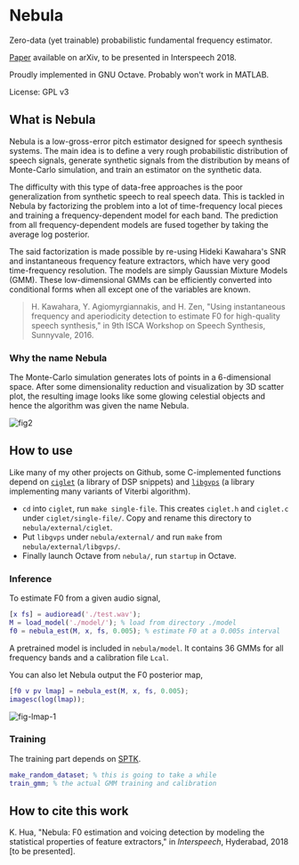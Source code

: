 Nebula
===

Zero-data (yet trainable) probabilistic fundamental frequency estimator.

[Paper](https://arxiv.org/abs/1710.11317) available on arXiv, to be presented in Interspeech 2018.

Proudly implemented in GNU Octave. Probably won't work in MATLAB.

License: GPL v3

What is Nebula
---

Nebula is a low-gross-error pitch estimator designed for speech synthesis systems. The main idea is to define a very rough probabilistic distribution of speech signals, generate synthetic signals from the distribution by means of Monte-Carlo simulation, and train an estimator on the synthetic data.

The difficulty with this type of data-free approaches is the poor generalization from synthetic speech to real speech data. This is tackled in Nebula by factorizing the problem into a lot of time-frequency local pieces and training a frequency-dependent model for each band. The prediction from all frequency-dependent models are fused together by taking the average log posterior.

The said factorization is made possible by re-using Hideki Kawahara's SNR and instantaneous frequency feature extractors, which have very good time-frequency resolution. The models are simply Gaussian Mixture Models (GMM). These low-dimensional GMMs can be efficiently converted into conditional forms when all except one of the variables are known.

> H. Kawahara, Y. Agiomyrgiannakis, and H. Zen, "Using instantaneous frequency and aperiodicity detection to estimate F0 for high-quality speech synthesis," in 9th ISCA Workshop on Speech Synthesis, Sunnyvale, 2016.

### Why the name Nebula

The Monte-Carlo simulation generates lots of points in a 6-dimensional space. After some dimensionality reduction and visualization by 3D scatter plot, the resulting image looks like some glowing celestial objects and hence the algorithm was given the name Nebula.

![fig2](https://user-images.githubusercontent.com/4531595/41190370-17881fdc-6c18-11e8-91a6-a013db1a0543.jpg)

How to use
---

Like many of my other projects on Github, some C-implemented functions depend on [`ciglet`](https://github.com/Sleepwalking/ciglet) (a library of DSP snippets) and [`libgvps`](https://github.com/Sleepwalking/libgvps) (a library implementing many variants of Viterbi algorithm).

* `cd` into `ciglet`, run `make single-file`. This creates `ciglet.h` and `ciglet.c` under `ciglet/single-file/`. Copy and rename this directory to `nebula/external/ciglet`.
* Put `libgvps` under `nebula/external/` and run `make` from `nebula/external/libgvps/`.
* Finally launch Octave from `nebula/`, run `startup` in Octave.

### Inference

To estimate F0 from a given audio signal,

```matlab
[x fs] = audioread('./test.wav');
M = load_model('./model/'); % load from directory ./model
f0 = nebula_est(M, x, fs, 0.005); % estimate F0 at a 0.005s interval
```

A pretrained model is included in `nebula/model`. It contains 36 GMMs for all frequency bands and a calibration file `Lcal`.

You can also let Nebula output the F0 posterior map,

```matlab
[f0 v pv lmap] = nebula_est(M, x, fs, 0.005);
imagesc(log(lmap));
```

![fig-lmap-1](https://user-images.githubusercontent.com/4531595/41190368-12fdfeaa-6c18-11e8-87cb-78b610b000e6.png)

### Training

The training part depends on [SPTK](http://sp-tk.sourceforge.net/).

```matlab
make_random_dataset; % this is going to take a while
train_gmm; % the actual GMM training and calibration
```

How to cite this work
---

K. Hua, "Nebula: F0 estimation and voicing detection by modeling the statistical properties of feature extractors," in *Interspeech*, Hyderabad, 2018 [to be presented].
